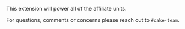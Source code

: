 This extension will power all of the affiliate units.

For questions, comments or concerns please reach out to `#cake-team`.
